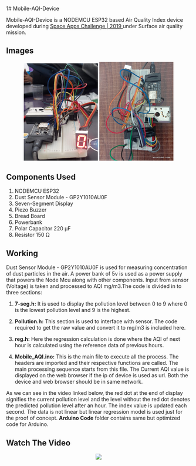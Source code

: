 1# Mobile-AQI-Device

Mobile-AQI-Device is a NODEMCU ESP32 based Air Quality Index device developed during <a href="https://2019.spaceappschallenge.org/challenges/living-our-world/surface-air-quality-mission/details"> Space Apps Challenge | 2019 </a> under Surface air quality mission.

## Images

<div align="center">
   <img src="./images/MAQI.jpg" width="40%" height="40%" />

   <img src="./images/MAQI_Top.jpeg" width="40%" height="40%" />
</div>

## Components Used

1. NODEMCU ESP32
1. Dust Sensor Module - GP2Y1010AU0F
1. Seven-Segment Display
1. Piezo Buzzer
1. Bread Board
1. Powerbank
1. Polar Capacitor 220 µF
1. Resistor 150 Ω

## Working

Dust Sensor Module - GP2Y1010AU0F is used for measuring concentration of dust particles in the air. A power bank of 5v is used as a power supply that powers the Node Mcu along with other components. Input from sensor (Voltage) is taken and processed to AQI mg/m3.The code is divided in to three sections:

1.  **7-seg.h:**
    It is used to display the pollution level between 0 to 9 where 0 is the lowest pollution level and 9 is the highest.

2.  **Pollution.h:**
    This section is used to interface with sensor. The code required to get the raw value and convert it to mg/m3 is included here.

3.  **reg.h:**
    Here the regression calculation is done where the AQI of next hour is calculated using the reference data of previous hours.

4.  **Mobile_AQI.ino:**
    This is the main file to execute all the process. The headers are imported and their respective functions are called. The main processing sequence starts from this file. The Current AQI value is displayed on the web browser if the ip of device is used as url. Both the device and web browser should be in same network.

As we can see in the video linked below, the red dot at the end of display signifies the current pollution level and the level without the red dot denotes the predicted pollution level after an hour. The index value is updated each second. The data is not linear but linear regression model is used just for the proof of concept. **Arduino Code** folder contains same but optimized code for Arduino.

## Watch The Video

<div align="center">
  <a href="https://youtu.be/RBP5poz4TrI"><img src="https://img.youtube.com/vi/RBP5poz4TrI/0.jpg"></a>
</div>
